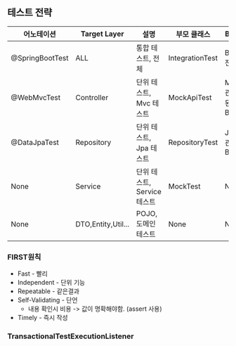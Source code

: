 ## 테스트 전략

| 어노테이션 | Target Layer | 설명 | 부모 클래스 | Bean |
|---|---|---|---|---|
| @SpringBootTest | ALL | 통합 테스트, 전체 | IntegrationTest | Bean 전체 |
| @WebMvcTest | Controller | 단위 테스트, Mvc 테스트 | MockApiTest | MVC 관련된 Bean |
| @DataJpaTest | Repository | 단위 테스트, Jpa 테스트 | RepositoryTest | JPA 관련 Bean |
| None | Service | 단위 테스트, Service 테스트 | MockTest | None |
| None | DTO,Entity,Util... | POJO, 도메인 테스트 | None | None |



### FIRST원칙

* Fast - 빨리
* Independent - 단위 기능
* Repeatable - 같은결과
* Self-Validating - 단언
    * 내용 확인시 비용 -> 값이 명확해야함. (assert 사용)
* Timely - 즉시 작성

### TransactionalTestExecutionListener